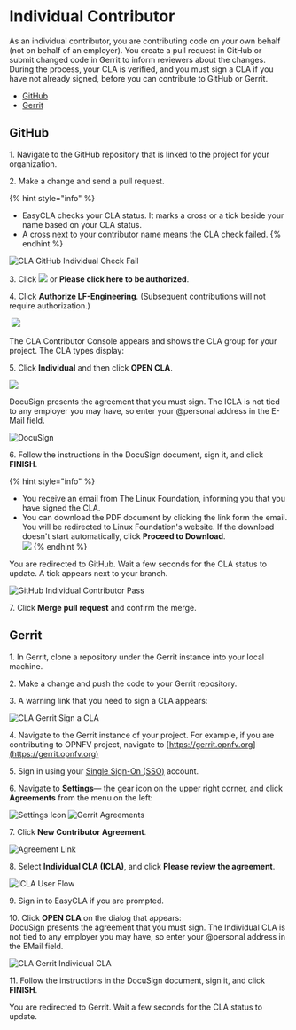 # Individual Contributor

As an individual contributor, you are contributing code on your own behalf (not on behalf of an employer). You create a pull request in GitHub or submit changed code in Gerrit to inform reviewers about the changes. During the process, your CLA is verified, and you must sign a CLA if you have not already signed, before you can contribute to GitHub or Gerrit.

* [GitHub](individual-contributor.md#github)
* [Gerrit](individual-contributor.md#gerrit)

## GitHub

1\. Navigate to the GitHub repository that is linked to the project for your organization.

2\. Make a change and send a pull request.

{% hint style="info" %}
* EasyCLA checks your CLA status. It marks a cross or a tick beside your name based on your CLA status.
* A cross next to your contributor name means the CLA check failed.
{% endhint %}

![CLA GitHub Individual Check Fail](<../../../.gitbook/assets/cla github individual check fail.png>)

3\. Click ![](<../../../.gitbook/assets/lfx easycla.png>) or **Please click here to be authorized**.

4\. Click **Authorize LF-Engineering**. (Subsequent contributions will not require authorization.)

​ ![](<../../../.gitbook/assets/Authorize Linux Foundation EasyCLA.png>)

The CLA Contributor Console appears and shows the CLA group for your project. The CLA types display:

5\. Click **Individual** and then click **OPEN CLA**.

![](<../../../.gitbook/assets/individual cla.png>)

DocuSign presents the agreement that you must sign. The ICLA is not tied to any employer you may have, so enter your @personal address in the E-Mail field.

![DocuSign](../../../.gitbook/assets/cla-docusign.png)

6\. Follow the instructions in the DocuSign document, sign it, and click **FINISH**.

{% hint style="info" %}
* You receive an email from The Linux Foundation, informing you that you have signed the CLA.
* You can download the PDF document by clicking the link form the email. You will be redirected to Linux Foundation's website. If the download doesn't start automatically, click **Proceed to Download**.\
  ![](<../../../.gitbook/assets/proceed to download icla.png>)
{% endhint %}

You are redirected to GitHub. Wait a few seconds for the CLA status to update. A tick appears next to your branch.

![GitHub Individual Contributor Pass](../../../.gitbook/assets/cla-github-individual-contributor-pass.png)

7\. Click **Merge pull request** and confirm the merge.

## Gerrit

1\. In Gerrit, clone a repository under the Gerrit instance into your local machine.

2\. Make a change and push the code to your Gerrit repository.

3\. A warning link that you need to sign a CLA appears:

![CLA Gerrit Sign a CLA](../../../.gitbook/assets/cla-gerrit-sign-a-cla.png)

4\. Navigate to the Gerrit instance of your project. For example, if you are contributing to OPNFV project, navigate to [https://gerrit.opnfv.org](https://gerrit.opnfv.org)​

5\. Sign in using your [Single Sign-On (SSO)](../../../sso/sign-in/) account.

6\. Navigate to **Settings**— the gear icon on the upper right corner, and click **Agreements** from the menu on the left:

​![Settings Icon](../../../.gitbook/assets/settings-icon.png)​ ​![Gerrit Agreements](../../../.gitbook/assets/agreements.png)​

7\. Click **New Contributor Agreement**.

![Agreement Link](../../../.gitbook/assets/agreement-link.png)

8\. Select **Individual CLA (ICLA)**, and click **Please review the agreement**.

![ICLA User Flow](<../../../.gitbook/assets/icla flow.png>)

9\. Sign in to EasyCLA if you are prompted.

10\. Click **OPEN CLA** on the dialog that appears:\
DocuSign presents the agreement that you must sign. The Individual CLA is not tied to any employer you may have, so enter your @personal address in the EMail field.

![CLA Gerrit Individual CLA](../../../.gitbook/assets/cla-gerrit-individual-cla-open-cla.png)

11\. Follow the instructions in the DocuSign document, sign it, and click **FINISH**.

You are redirected to Gerrit. Wait a few seconds for the CLA status to update.
